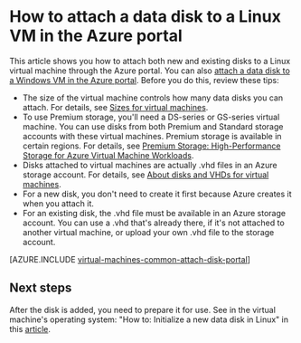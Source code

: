 <properties
	pageTitle="Attach a data disk to a Linux VM | Azure"
	description="How to attach new or existing data disk to a Linux VM in the Azure portal using the Resource Manager deployment model."
	services="virtual-machines-linux"
	documentationCenter=""
	authors="cynthn"
	manager="timlt"
	editor=""
	tags="azure-resource-manager"/>

<tags
	ms.service="virtual-machines-linux"
	ms.date="07/06/2016"
	wacn.date=""/>

# How to attach a data disk to a Linux VM in the Azure portal

This article shows you how to attach both new and existing disks to a Linux virtual machine through the Azure portal. You can also [attach a data disk to a Windows VM in the Azure portal](/documentation/articles/virtual-machines-windows-attach-disk-portal/). Before you do this, review these tips:

- The size of the virtual machine controls how many data disks you can attach. For details, see [Sizes for virtual machines](/documentation/articles/virtual-machines-linux-sizes/).
- To use Premium storage, you'll need a DS-series or GS-series virtual machine. You can use disks from both Premium and Standard storage accounts with these virtual machines. Premium storage is available in certain regions. For details, see [Premium Storage: High-Performance Storage for Azure Virtual Machine Workloads](/documentation/articles/storage-premium-storage/).
- Disks attached to virtual machines are actually .vhd files in an Azure storage account. For details, see [About disks and VHDs for virtual machines](/documentation/articles/virtual-machines-linux-about-disks-vhds/).
- For a new disk, you don't need to create it first because Azure creates it when you attach it.
- For an existing disk, the .vhd file must be available in an Azure storage account. You can use a .vhd that's already there, if it's not attached to another virtual machine, or upload your own .vhd file to the storage account.


[AZURE.INCLUDE [virtual-machines-common-attach-disk-portal](../includes/virtual-machines-common-attach-disk-portal.md)]

## Next steps

After the disk is added, you need to prepare it for use. See in the virtual machine's operating system: "How to: Initialize a new data disk in Linux" in this [article](/documentation/articles/virtual-machines-linux-classic-attach-disk/#how-to-initialize-a-new-data-disk-in-linux).
